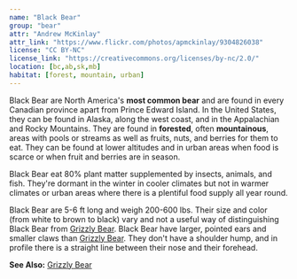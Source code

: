 ```yaml
---
name: "Black Bear"
group: "bear"
attr: "Andrew McKinlay"
attr_link: "https://www.flickr.com/photos/apmckinlay/9304826038"
license: "CC BY-NC"
license_link: "https://creativecommons.org/licenses/by-nc/2.0/"
location: [bc,ab,sk,mb]
habitat: [forest, mountain, urban]
---
```

Black Bear are North America's **most common bear** and are found in every Canadian province apart from Prince Edward Island. In the United States, they can be found in Alaska, along the west coast, and in the Appalachian and Rocky Mountains. They are found in **forested**, often **mountainous**, areas with pools or streams as well as fruits, nuts, and berries for them to eat. They can be found at lower altitudes and in urban areas when food is scarce or when fruit and berries are in season.

Black Bear eat 80% plant matter supplemented by insects, animals, and fish. They're dormant in the winter in cooler climates but not in warmer climates or urban areas where there is a plentiful food supply all year round.

Black Bear are 5-6 ft long and weigh 200-600 lbs. Their size and color (from white to brown to black) vary and not a useful way of distinguishing Black Bear from [Grizzly Bear](/{{section}}/grizzly). Black Bear have larger, pointed ears and smaller claws than [Grizzly Bear](/{{section}}/grizzly). They don't have a shoulder hump, and in profile there is a straight line between their nose and their forehead.

<!-- generated, do not edit -->
**See Also:**
[Grizzly Bear](/{{section}}/grizzly)
